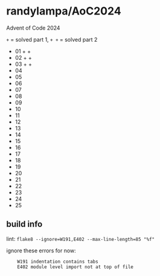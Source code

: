 # randylampa/AoC2024

Advent of Code 2024

 `+` = solved part 1, `+ +` = solved part 2

- 01 + +
- 02 + +
- 03 + +
- 04
- 05
- 06
- 07
- 08
- 09
- 10
- 11
- 12
- 13
- 14
- 15
- 16
- 17
- 18
- 19
- 20
- 21
- 22
- 23
- 24
- 25

## build info

lint: `flake8 --ignore=W191,E402 --max-line-length=85 "%f"`

ignore these errors for now:

```
	W191 indentation contains tabs
	E402 module level import not at top of file
```
